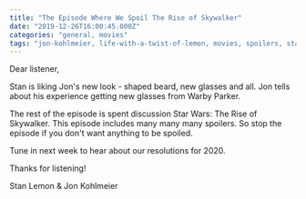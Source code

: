 ```yaml
---
title: "The Episode Where We Spoil The Rise of Skywalker"
date: "2019-12-26T16:00:45.000Z"
categories: "general, movies"
tags: "jon-kohlmeier, life-with-a-twist-of-lemon, movies, spoilers, stan-lemon, star-wars, the-rise-of-skywalker, warby-parker"
---
```


Dear listener,

Stan is liking Jon's new look - shaped beard, new glasses and all. Jon tells about his experience getting new glasses from Warby Parker.

The rest of the episode is spent discussion Star Wars: The Rise of Skywalker. This episode includes many many many spoilers. So stop the episode if you don't want anything to be spoiled.

Tune in next week to hear about our resolutions for 2020.

Thanks for listening!

Stan Lemon & Jon Kohlmeier
